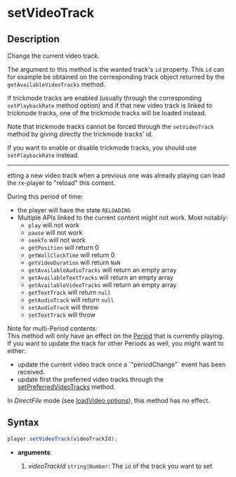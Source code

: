 # setVideoTrack

## Description

Change the current video track.

The argument to this method is the wanted track's `id` property. This `id` can for example
be obtained on the corresponding track object returned by the `getAvailableVideoTracks`
method.

If trickmode tracks are enabled (usually through the corresponding `setPlaybackRate`
method option) and if that new video track is linked to trickmode tracks, one of the
trickmode tracks will be loaded instead.

Note that trickmode tracks cannot be forced through the `setVideoTrack` method by giving
directly the trickmode tracks' id.

If you want to enable or disable trickmode tracks, you should use `setPlaybackRate`
instead.

---

etting a new video track when a previous one was already playing can lead the rx-player to
"reload" this content.

During this period of time:

- the player will have the state `RELOADING`
- Multiple APIs linked to the current content might not work. Most notably:
  - `play` will not work
  - `pause` will not work
  - `seekTo` will not work
  - `getPosition` will return 0
  - `getWallClockTime` will return 0
  - `getVideoDuration` will return `NaN`
  - `getAvailableAudioTracks` will return an empty array
  - `getAvailableTextTracks` will return an empty array
  - `getAvailableVideoTracks` will return an empty array
  - `getTextTrack` will return `null`
  - `getAudioTrack` will return `null`
  - `setAudioTrack` will throw
  - `setTextTrack` will throw

<div class="note">
Note for multi-Period contents:
<br>
This method will only have an effect on the
<a href="../../Getting_Started/Glossary.md#period">Period</a> that is currently
playing.  If you want to update the track for other Periods as well, you might
want to either:
<br>
<ul>
  <li>update the current video track once a `"periodChange"` event has been
  received.</li>
  <li>update first the preferred video tracks through the
  <a href="./setPreferredVideoTracks.md">setPreferredVideoTracks</a> method.
  </li>
</ul>
</div>

<div class="warning">
In <i>DirectFile</i> mode (see <a
href="../Loading_a_Content.md#transport">loadVideo options</a>),
this method has no effect.
</div>

## Syntax

```js
player.setVideoTrack(videoTrackId);
```

- **arguments**:

  1.  _videoTrackId_ `string|Number`: The `id` of the track you want to set
